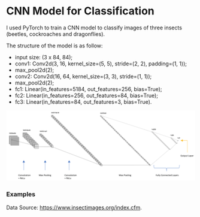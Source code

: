 # CNN Model for Classification

I used PyTorch to train a CNN model to classify images of three insects (beetles, cockroaches and dragonflies).


The structure of the model is as follow:
- input size: (3 x 84, 84); 
- conv1: Conv2d(3, 16, kernel_size=(5, 5), stride=(2, 2), padding=(1, 1)); 
- max_pool2d(2); 
- conv2: Conv2d(16, 64, kernel_size=(3, 3), stride=(1, 1)); 
- max_pool2d(2); 
- fc1: Linear(in_features=5184, out_features=256, bias=True);
- fc2: Linear(in_features=256, out_features=84, bias=True);
- fc3: Linear(in_features=84, out_features=3, bias=True).

![cnn](cnn.png)

### Examples


Data Source: https://www.insectimages.org/index.cfm. 

